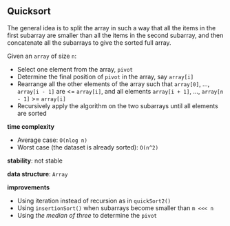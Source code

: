 ## Quicksort

The general idea is to split the array in such a way that all the items 
in the first subarray are smaller than all the items in the second subarray, 
and then concatenate all the subarrays to give the sorted full array.

Given an `array` of size `n`:
- Select one element from the array, `pivot`
- Determine the final position of `pivot` in the array, say `array[i]`
- Rearrange all the other elements of the array such that `array[0]`, ..., `array[i - 1]` 
are <= `array[i]`, and all elements `array[i + 1]`, ..., `array[n - 1]` >= `array[i]`
- Recursively apply the algorithm on the two subarrays until all elements are sorted

**time complexity**
- Average case: `O(nlog n)`
- Worst case (the dataset is already sorted): `O(n^2)`

**stability**: not stable

**data structure**: `Array`

**improvements**
- Using iteration instead of recursion as in `quickSort2()`
- Using `insertionSort()` when subarrays become smaller than `m <<< n`
- Using _the median of three_ to determine the `pivot`
